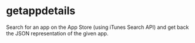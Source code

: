 # getappdetails
Search for an app on the App Store (using iTunes Search API) and get back the JSON representation of the given app.

